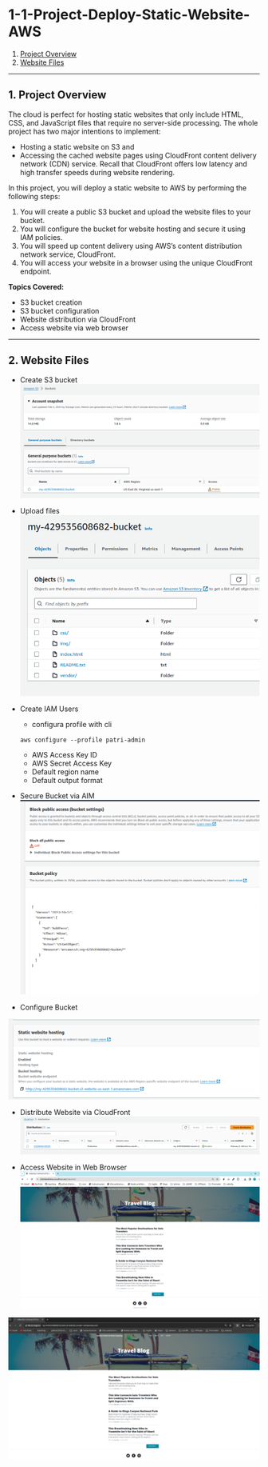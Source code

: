 # 1-1-Project-Deploy-Static-Website-AWS


1. [Project Overview](#schema1)
2. [Website Files](#schema2)


<hr>
<a name='schema1'></a>

## 1. Project Overview


The cloud is perfect for hosting static websites that only include HTML, CSS, and JavaScript files that require 
no server-side processing. The whole project has two major intentions to implement:

- Hosting a static website on S3 and
- Accessing the cached website pages using CloudFront content delivery network (CDN) service. 
Recall that CloudFront offers low latency and high transfer speeds during website rendering.


In this project, you will deploy a static website to AWS by performing the following steps:

1. You will create a public S3 bucket and upload the website files to your bucket.
2. You will configure the bucket for website hosting and secure it using IAM policies.
3. You will speed up content delivery using AWS’s content distribution network service, CloudFront.
4. You will access your website in a browser using the unique CloudFront endpoint.


**Topics Covered:**
- S3 bucket creation
- S3 bucket configuration
- Website distribution via CloudFront
- Access website via web browser



<hr>
<a name='schema2'></a>

## 2. Website Files
- Create S3 bucket
![S3](my_img/my_bucket.png)

- Upload files
![folder](./my_img/folder.png)


- Create IAM Users
    - configura profile with cli
    ```
    aws configure --profile patri-admin
    ```
  
    - AWS Access Key ID
    - AWS Secret Access Key
    - Default region name
    - Default output format
- Secure Bucket via AIM
![permissions](./my_img/bucket_policy.png)

- Configure Bucket

![website](./my_img/website.png)

- Distribute Website via CloudFront
![CloudFront](./my_img/distribution.png)

- Access Website in Web Browser
![Web](./my_img/web.png)

![Amazon](./my_img/bucket_web.png)